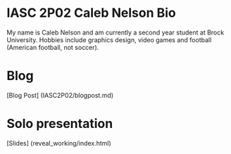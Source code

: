 # IASC 2P02 Caleb Nelson Bio
My name is Caleb Nelson and am currently a second year student at Brock University. Hobbies include graphics design, video games and football (American football, not soccer).

# Blog
[Blog Post] (IASC2P02/blogpost.md)

# Solo presentation
[Slides] (reveal_working/index.html)
